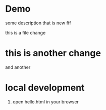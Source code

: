 # Demo


some description that is new
fff

this is a file change

# this is another change

and another

# local development

1. open hello.html in your browser